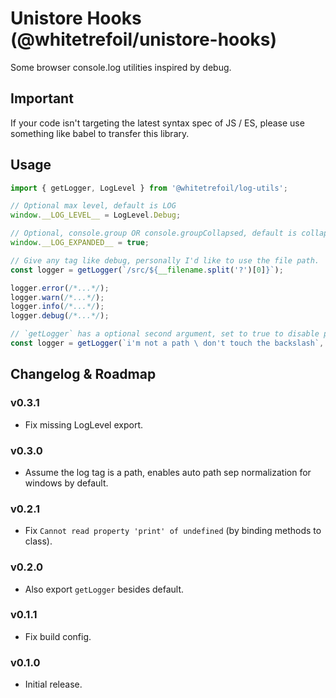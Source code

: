 Unistore Hooks (@whitetrefoil/unistore-hooks)
==================================================

Some browser console.log utilities inspired by debug.

Important
---------

If your code isn't targeting the latest syntax spec of JS / ES,
please use something like babel to transfer this library.

Usage
-----

```typescript
import { getLogger, LogLevel } from '@whitetrefoil/log-utils';

// Optional max level, default is LOG
window.__LOG_LEVEL__ = LogLevel.Debug;

// Optional, console.group OR console.groupCollapsed, default is collapsed
window.__LOG_EXPANDED__ = true;

// Give any tag like debug, personally I'd like to use the file path.
const logger = getLogger(`/src/${__filename.split('?')[0]}`);

logger.error(/*...*/);
logger.warn(/*...*/);
logger.info(/*...*/);
logger.debug(/*...*/);

// `getLogger` has a optional second argument, set to true to disable path sep normalization.
const logger = getLogger(`i'm not a path \ don't touch the backslash`, true);
```

Changelog & Roadmap
-------------------

### v0.3.1

* Fix missing LogLevel export.

### v0.3.0

* Assume the log tag is a path, enables auto path sep normalization for windows by default.

### v0.2.1

* Fix `Cannot read property 'print' of undefined` (by binding methods to class).

### v0.2.0

* Also export `getLogger` besides default.

### v0.1.1

* Fix build config.

### v0.1.0

* Initial release.
